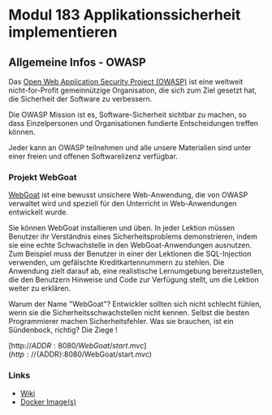 # Modul 183 Applikationssicherheit implementieren

## Allgemeine Infos - OWASP

Das [Open Web Application Security Project (OWASP)](https://www.owasp.org) ist eine weltweit nicht-for-Profit gemeinnützige Organisation, die sich zum Ziel gesetzt hat, die Sicherheit der Software zu verbessern. 

Die OWASP Mission ist es, Software-Sicherheit sichtbar zu machen, so dass Einzelpersonen und Organisationen fundierte Entscheidungen treffen können. 

Jeder kann an OWASP teilnehmen und alle unsere Materialien sind unter einer freien und offenen Softwarelizenz verfügbar. 

### Projekt WebGoat 

[WebGoat](https://www.owasp.org/index.php/Category:OWASP_WebGoat_Project) ist eine bewusst unsichere Web-Anwendung, die von OWASP verwaltet wird und speziell für den Unterricht in Web-Anwendungen entwickelt wurde. 

Sie können  WebGoat installieren und üben. In jeder Lektion müssen Benutzer ihr Verständnis eines Sicherheitsproblems demonstrieren, indem sie eine echte Schwachstelle in den WebGoat-Anwendungen ausnutzen. Zum Beispiel muss der Benutzer in einer der Lektionen die SQL-Injection verwenden, um gefälschte Kreditkartennummern zu stehlen. Die Anwendung zielt darauf ab, eine realistische Lernumgebung bereitzustellen, die den Benutzern Hinweise und Code zur Verfügung stellt, um die Lektion weiter zu erklären.

Warum der Name "WebGoat"? Entwickler sollten sich nicht schlecht fühlen, wenn sie die Sicherheitsschwachstellen nicht kennen. Selbst die besten Programmierer machen Sicherheitsfehler. Was sie brauchen, ist ein Sündenbock, richtig? Die Ziege !

[http://${ADDR}:8080/WebGoat/start.mvc](http://${ADDR}:8080/WebGoat/start.mvc)

### Links

* [Wiki](https://github.com/WebGoat/WebGoat/wiki)
* [Docker Image(s)](https://hub.docker.com/u/webgoat/)
